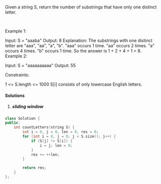 Given a string S, return the number of substrings that have only one distinct letter.

 

Example 1:

Input: S = "aaaba"
Output: 8
Explanation: The substrings with one distinct letter are "aaa", "aa", "a", "b".
"aaa" occurs 1 time.
"aa" occurs 2 times.
"a" occurs 4 times.
"b" occurs 1 time.
So the answer is 1 + 2 + 4 + 1 = 8.
Example 2:

Input: S = "aaaaaaaaaa"
Output: 55
 

Constraints:

1 <= S.length <= 1000
S[i] consists of only lowercase English letters.

#### Solutions

1. ##### sliding window

```c++
class Solution {
public:
    int countLetters(string S) {
        int i = 0, j = 0, len = 0, res = 0;
        for (int i = 0, j = 0; j < S.size(); j++) {
            if (S[j] != S[i]) {
                i = j; len = 0;
            }
            res += ++len;
        }

        return res;
    }
};
```